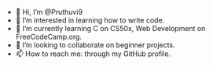 - 👋 Hi, I’m @Pruthuvi9
- 👀 I’m interested in learning how to write code.
- 🌱 I’m currently learning C on CS50x, Web Development on FreeCodeCamp.org.
- 💞️ I’m looking to collaborate on beginner projects.
- 📫 How to reach me: through my GitHub profile.

<!---
Pruthuvi9/Pruthuvi9 is a ✨ special ✨ repository because its `README.md` (this file) appears on your GitHub profile.
You can click the Preview link to take a look at your changes.
--->
